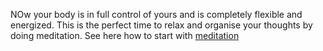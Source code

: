 NOw your body is in full control of yours and is completely flexible and energized.
This is the perfect time to relax and organise your thoughts by doing meditation.
See here how to start with [meditation](http://www.artofliving.org/in-en/8-tips-get-started-meditation)
